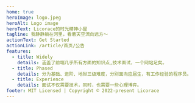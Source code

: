```yaml
---
home: true
heroImage: logo.jpeg
heroAlt: Logo image
heroText: Licorace的时光精神小屋
tagline: 我静静躺在河里，看着天空流向远方～
actionText: Get Started
actionLink: /article/首页/公告
features:
  - title: Widely
    details: 涵盖了前端几乎所有方面的知识点,技术面试，一个网站足矣。
  - title: Phased
    details: 分为基础、进阶、地狱三级难度，分别面向应届生，有工作经验的程序员。
  - title: Experience
    details: 面试不仅需要技术，同时，也需要一些心理博弈。
footer: MIT Licensed | Copyright © 2022-present Licorace
---
```


